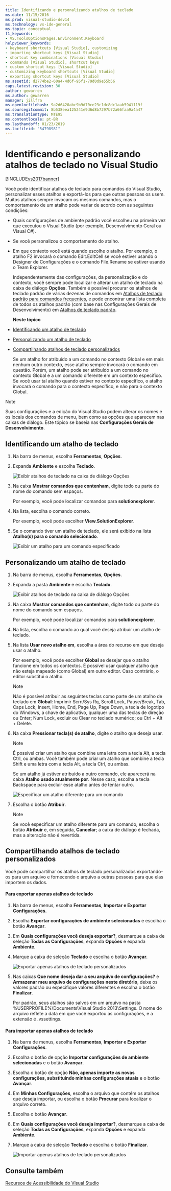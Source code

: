 ```yaml
---
title: Identificando e personalizando atalhos de teclado
ms.date: 11/15/2016
ms.prod: visual-studio-dev14
ms.technology: vs-ide-general
ms.topic: conceptual
f1_keywords:
- VS.ToolsOptionsPages.Environment.Keyboard
helpviewer_keywords:
- keyboard shortcuts [Visual Studio], customizing
- importing shortcut keys [Visual Studio]
- shortcut key combinations [Visual Studio]
- commands [Visual Studio], shortcut keys
- custom shortcut keys [Visual Studio]
- customizing keyboard shortcuts [Visual Studio]
- exporting shortcut keys [Visual Studio]
ms.assetid: d2774be2-60a4-4d6f-95f1-79d0d9e55b56
caps.latest.revision: 30
author: gewarren
ms.author: gewarren
manager: jillfra
ms.openlocfilehash: 9a2d6420abc9b9d70ce23c1dc8dc1aab5941119f
ms.sourcegitcommit: 8b538eea125241e9d6d8b7297b72a66faa9a4a47
ms.translationtype: MTE95
ms.contentlocale: pt-BR
ms.lasthandoff: 01/23/2019
ms.locfileid: "54798981"
---
```

# <a name="identifying-and-customizing-keyboard-shortcuts-in-visual-studio"></a>Identificando e personalizando atalhos de teclado no Visual Studio
[!INCLUDE[vs2017banner](../includes/vs2017banner.md)]

Você pode identificar atalhos de teclado para comandos do Visual Studio, personalizar esses atalhos e exportá-los para que outras pessoas os usem. Muitos atalhos sempre invocam os mesmos comandos, mas o comportamento de um atalho pode variar de acordo com as seguintes condições:

- Quais configurações de ambiente padrão você escolheu na primeira vez que executou o Visual Studio (por exemplo, Desenvolvimento Geral ou Visual C#).

- Se você personalizou o comportamento do atalho.

- Em que contexto você está quando escolhe o atalho. Por exemplo, o atalho F2 invocará o comando Edit.EditCell se você estiver usando o Designer de Configurações e o comando File.Rename se estiver usando o Team Explorer.

  Independentemente das configurações, da personalização e do contexto, você sempre pode localizar e alterar um atalho de teclado na caixa de diálogo **Opções**. Também é possível procurar os atalhos de teclado padrão de várias dezenas de comandos em [Atalhos de teclado padrão para comandos frequentes](../ide/default-keyboard-shortcuts-for-frequently-used-commands-in-visual-studio.md), e pode encontrar uma lista completa de todos os atalhos padrão (com base nas Configurações Gerais de Desenvolvimento) em [Atalhos de teclado padrão](../ide/default-keyboard-shortcuts-in-visual-studio.md).

  **Neste tópico**

- [Identificando um atalho de teclado](../ide/identifying-and-customizing-keyboard-shortcuts-in-visual-studio.md#bkmk_identify)

- [Personalizando um atalho de teclado](../ide/identifying-and-customizing-keyboard-shortcuts-in-visual-studio.md#bkmk_assign)

- [Compartilhando atalhos de teclado personalizados](../ide/identifying-and-customizing-keyboard-shortcuts-in-visual-studio.md#bkmk_transfer)

  Se um atalho for atribuído a um comando no contexto Global e em mais nenhum outro contexto, esse atalho sempre invocará o comando em questão. Porém, um atalho pode ser atribuído a um comando no contexto Global e a um comando diferente em um contexto específico. Se você usar tal atalho quando estiver no contexto específico, o atalho invocará o comando para o contexto específico, e não para o contexto Global.

> [!NOTE]
>  Suas configurações e a edição do Visual Studio podem alterar os nomes e os locais dos comandos de menu, bem como as opções que aparecem nas caixas de diálogo. Este tópico se baseia nas **Configurações Gerais de Desenvolvimento**.

##  <a name="bkmk_identify"></a> Identificando um atalho de teclado

1.  Na barra de menus, escolha **Ferramentas**, **Opções**.

2.  Expanda **Ambiente** e escolha **Teclado**.

     ![Exibir atalhos de teclado na caixa de diálogo Opções](../ide/media/optionskeyboard.png "OptionsKeyboard")

3.  Na caixa **Mostrar comandos que contenham**, digite todo ou parte do nome do comando sem espaços.

     Por exemplo, você pode localizar comandos para **solutionexplorer**.

4.  Na lista, escolha o comando correto.

     Por exemplo, você pode escolher **View.SolutionExplorer**.

5.  Se o comando tiver um atalho de teclado, ele será exibido na lista **Atalho(s) para o comando selecionado**.

     ![Exibir um atalho para um comando especificado](../ide/media/viewshortcut.png "ViewShortcut")

##  <a name="bkmk_assign"></a> Personalizando um atalho de teclado

1.  Na barra de menus, escolha **Ferramentas**, **Opções**.

2.  Expanda a pasta **Ambiente** e escolha **Teclado**.

     ![Exibir atalhos de teclado na caixa de diálogo Opções](../ide/media/optionskeyboard.png "OptionsKeyboard")

3.  Na caixa **Mostrar comandos que contenham**, digite todo ou parte do nome do comando sem espaços.

     Por exemplo, você pode localizar comandos para **solutionexplorer**.

4.  Na lista, escolha o comando ao qual você deseja atribuir um atalho de teclado.

5.  Na lista **Usar novo atalho em**, escolha a área do recurso em que deseja usar o atalho.

     Por exemplo, você pode escolher **Global** se desejar que o atalho funcione em todos os contextos. É possível usar qualquer atalho que não esteja mapeado (como Global) em outro editor. Caso contrário, o editor substitui o atalho.

    > [!NOTE]
    >  Não é possível atribuir as seguintes teclas como parte de um atalho de teclado em **Global**: Imprimir Scrn/Sys Rq, Scroll Lock, Pause/Break, Tab, Caps Lock, Insert, Home, End, Page Up, Page Down, a tecla de logotipo do Windows, a chave de aplicativo, qualquer uma das teclas de direção ou Enter; Num Lock, excluir ou Clear no teclado numérico; ou Ctrl + Alt + Delete.

6.  Na caixa **Pressionar tecla(s) de atalho**, digite o atalho que deseja usar.

    > [!NOTE]
    >  É possível criar um atalho que combine uma letra com a tecla Alt, a tecla Ctrl, ou ambas. Você também pode criar um atalho que combine a tecla Shift e uma letra com a tecla Alt, a tecla Ctrl, ou ambas.

     Se um atalho já estiver atribuído a outro comando, ele aparecerá na caixa **Atalho usado atualmente por**. Nesse caso, escolha a tecla Backspace para excluir esse atalho antes de tentar outro.

     ![Especificar um atalho diferente para um comando](../ide/media/reassignshortcut.png "ReassignShortcut")

7.  Escolha o botão **Atribuir**.

    > [!NOTE]
    >  Se você especificar um atalho diferente para um comando, escolha o botão **Atribuir** e, em seguida, **Cancelar**; a caixa de diálogo é fechada, mas a alteração não é revertida.

##  <a name="bkmk_transfer"></a> Compartilhando atalhos de teclado personalizados
 Você pode compartilhar os atalhos de teclado personalizados exportando-os para um arquivo e fornecendo o arquivo a outras pessoas para que elas importem os dados.

#### <a name="to-export-only-keyboard-shortcuts"></a>Para exportar apenas atalhos de teclado

1.  Na barra de menus, escolha **Ferramentas**, **Importar e Exportar Configurações**.

2.  Escolha **Exportar configurações de ambiente selecionadas** e escolha o botão **Avançar**.

3.  Em **Quais configurações você deseja exportar?**, desmarque a caixa de seleção **Todas as Configurações**, expanda **Opções** e expanda **Ambiente**.

4.  Marque a caixa de seleção **Teclado** e escolha o botão **Avançar**.

     ![Exportar apenas atalhos de teclado personalizados](../ide/media/exportshortcuts.png "ExportShortcuts")

5.  Nas caixas **Que nome deseja dar a seu arquivo de configurações?** e **Armazenar meu arquivo de configurações neste diretório**, deixe os valores padrão ou especifique valores diferentes e escolha o botão **Finalizar**.

     Por padrão, seus atalhos são salvos em um arquivo na pasta %USERPROFILE%\Documents\Visual Studio 2013\Settings. O nome do arquivo reflete a data em que você exportou as configurações, e a extensão é .vssettings.

#### <a name="to-import-only-keyboard-shortcuts"></a>Para importar apenas atalhos de teclado

1.  Na barra de menus, escolha **Ferramentas**, **Importar e Exportar Configurações**.

2.  Escolha o botão de opção **Importar configurações de ambiente selecionadas** e o botão **Avançar**.

3.  Escolha o botão de opção **Não, apenas importe as novas configurações, substituindo minhas configurações atuais** e o botão **Avançar**.

4.  Em **Minhas Configurações**, escolha o arquivo que contém os atalhos que deseja importar, ou escolha o botão **Procurar** para localizar o arquivo correto.

5.  Escolha o botão **Avançar**.

6.  Em **Quais configurações você deseja importar?**, desmarque a caixa de seleção **Todas as Configurações**, expanda **Opções** e expanda **Ambiente**.

7.  Marque a caixa de seleção **Teclado** e escolha o botão **Finalizar**.

     ![Importar apenas atalhos de teclado personalizados](../ide/media/importshortcuts.png "ImportShortcuts")

## <a name="see-also"></a>Consulte também
 [Recursos de Acessibilidade do Visual Studio](../ide/reference/accessibility-features-of-visual-studio.md)

